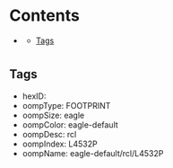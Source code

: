 



Contents
========

* [](#)
	* [Tags](#tags)

# 

## Tags

- hexID: 
- oompType: FOOTPRINT
- oompSize: eagle
- oompColor: eagle-default
- oompDesc: rcl
- oompIndex: L4532P
- oompName: eagle-default/rcl/L4532P
